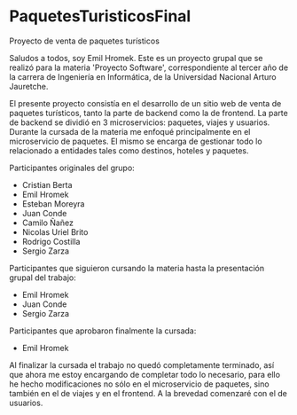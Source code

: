 # PaquetesTuristicosFinal
Proyecto de venta de paquetes turísticos

Saludos a todos, soy Emil Hromek. Este es un proyecto grupal que se realizó para la materia 'Proyecto Software', correspondiente al tercer año de la carrera de Ingeniería en Informática, de la Universidad Nacional Arturo Jauretche.

El presente proyecto consistía en el desarrollo de un sitio web de venta de paquetes turísticos, tanto la parte de backend como la de frontend. La parte de backend se dividió en 3 microservicios: paquetes, viajes y usuarios. Durante la cursada de la materia me enfoqué principalmente en el microservicio de paquetes. El mismo se encarga de gestionar todo lo relacionado a entidades tales como destinos, hoteles y paquetes.

Participantes originales del grupo:

- Cristian Berta
- Emil Hromek
- Esteban Moreyra
- Juan Conde
- Camilo Ñañez
- Nicolas Uriel Brito
- Rodrigo Costilla
- Sergio Zarza

Participantes que siguieron cursando la materia hasta la presentación grupal del trabajo:

- Emil Hromek
- Juan Conde
- Sergio Zarza

Participantes que aprobaron finalmente la cursada:

- Emil Hromek

Al finalizar la cursada el trabajo no quedó completamente terminado, así que ahora me estoy encargando de completar todo lo necesario, para ello he hecho modificaciones no sólo en el microservicio de paquetes, sino también en el de viajes y en el frontend. A la brevedad comenzaré con el de usuarios.
